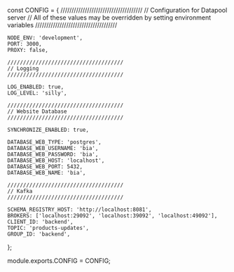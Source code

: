 const CONFIG = {
    /////////////////////////////////////
    //  Configuration for Datapool server
    //  All of these values may be overridden by setting environment variables
    /////////////////////////////////////

    NODE_ENV: 'development',
    PORT: 3000,
    PROXY: false,

    /////////////////////////////////////
    // Logging
    /////////////////////////////////////

    LOG_ENABLED: true,
    LOG_LEVEL: 'silly',

    /////////////////////////////////////
    // Website Database
    /////////////////////////////////////

    SYNCHRONIZE_ENABLED: true,

    DATABASE_WEB_TYPE: 'postgres',
    DATABASE_WEB_USERNAME: 'bia',
    DATABASE_WEB_PASSWORD: 'bia',
    DATABASE_WEB_HOST: 'localhost',
    DATABASE_WEB_PORT: 5432,
    DATABASE_WEB_NAME: 'bia',

    /////////////////////////////////////
    // Kafka
    /////////////////////////////////////

    SCHEMA_REGISTRY_HOST: 'http://localhost:8081',
    BROKERS: ['localhost:29092', 'localhost:39092', 'localhost:49092'],
    CLIENT_ID: 'backend',
    TOPIC: 'products-updates',
    GROUP_ID: 'backend',
};

module.exports.CONFIG = CONFIG;
